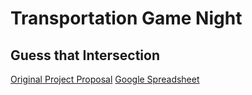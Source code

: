 # Transportation Game Night

## Guess that Intersection
[Original Project Proposal](https://github.com/open-austin/project-ideas/issues/77)
[Google Spreadsheet](https://docs.google.com/spreadsheets/d/1jrIDQvBnYNytkajMq-ku1ZLdKS6G70RoOr2Bi0DJhKU/edit?usp=sharing)

